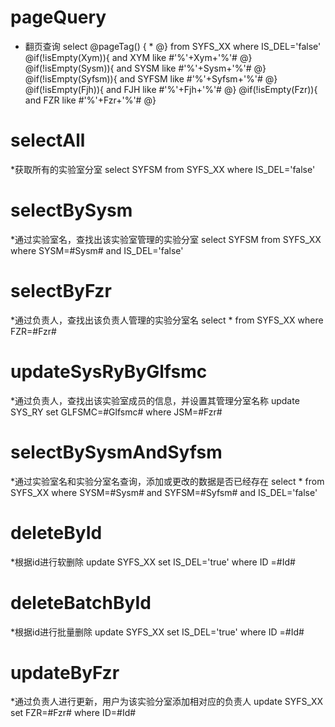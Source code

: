 pageQuery
===
* 翻页查询
select       @pageTag() {
                          *
                     @}
                        from SYFS_XX where IS_DEL='false'
                                        @if(!isEmpty(Xym)){
                                            and XYM like #'%'+Xym+'%'#
                                        @}
                                        @if(!isEmpty(Sysm)){
                                            and SYSM like #'%'+Sysm+'%'#
                                        @}
                                        @if(!isEmpty(Syfsm)){
                                            and SYFSM like #'%'+Syfsm+'%'#
                                        @}
                                        @if(!isEmpty(Fjh)){
                                            and FJH like #'%'+Fjh+'%'#
                                        @}
                                        @if(!isEmpty(Fzr)){
                                            and FZR like #'%'+Fzr+'%'#
                                        @}

selectAll
===
*获取所有的实验室分室
select SYFSM from SYFS_XX where IS_DEL='false'

selectBySysm
===
*通过实验室名，查找出该实验室管理的实验分室
select SYFSM from SYFS_XX where SYSM=#Sysm# and IS_DEL='false'

selectByFzr
===
*通过负责人，查找出该负责人管理的实验分室名
select * from SYFS_XX where FZR=#Fzr#

updateSysRyByGlfsmc
===
*通过负责人，查找出该实验室成员的信息，并设置其管理分室名称
update SYS_RY set GLFSMC=#Glfsmc# where JSM=#Fzr#

                                      
selectBySysmAndSyfsm
===
*通过实验室名和实验分室名查询，添加或更改的数据是否已经存在
select * from SYFS_XX where SYSM=#Sysm# and SYFSM=#Syfsm# and IS_DEL='false'

deleteById
===
*根据id进行软删除
update SYFS_XX set IS_DEL='true' where ID =#Id#

deleteBatchById
===
*根据id进行批量删除
update SYFS_XX set IS_DEL='true' where ID =#Id#

updateByFzr
===
*通过负责人进行更新，用户为该实验分室添加相对应的负责人
update SYFS_XX set FZR=#Fzr# where ID=#Id#
